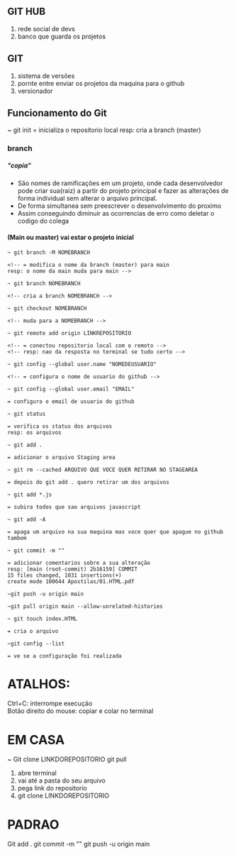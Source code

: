 ## GIT HUB

1. rede social de devs
2. banco que guarda os projetos

## GIT

1. sistema de versões
2. pornte entre enviar os projetos da maquina para o github
3. versionador

## Funcionamento do Git

~ git init
= inicializa o repositorio local
resp: cria a branch (master)

### branch

##### "copia"

- São nomes de ramificações em um projeto, onde cada desenvolvedor pode criar sua(raiz) a partir do projeto principal e fazer as alterações de forma individual sem alterar o arquivo principal.
  <br>
- De forma simultanea sem preescrever o desenvolvimento do proximo
  <br>
- Assim conseguindo diminuir as ocorrencias de erro como deletar o codigo do colega

#### (Main ou master) vai estar o projeto inicial

```
~ git branch -M NOMEBRANCH

<!-- = modifica o nome da branch (master) para main
resp: o nome da main muda para main -->
```

```
~ git branch NOMEBRANCH

<!-- cria a branch NOMEBRANCH -->
```

```
~ git checkout NOMEBRANCH

<!-- muda para a NOMEBRANCH -->
```

```
~ git remote add origin LINKREPOSITORIO

<!-- = conectou repositorio local com o remoto --> 
<!-- resp: nao da resposta no terminal se tudo certo -->
```

```
~ git config --global user.name "NOMEDEUSUARIO"

<!-- = configura o nome de usuario do github -->
```

```
~ git config --global user.email "EMAIL"

= configura o email de usuario do github
```

```
~ git status

= verifica os status dos arquivos
resp: os arquivos
```

```
~ git add .

= adicionar o arquivo Staging area
```

```
~ git rm --cached ARQUIVO QUE VOCE QUER RETIRAR NO STAGEAREA

= depois do git add . quero retirar um dos arquivos
```

```
~ git add *.js

= subira todos que sao arquivos javascript
```

```
~ git add -A

= apaga um arquivo na sua maquina mas voce quer que apague no github tambem
```

```
~ git commit -m ""

= adicionar comentarios sobre a sua alteração
resp: [main (root-commit) 2b16159] COMMIT
15 files changed, 1031 insertions(+)
create mode 100644 Apostilas/01.HTML.pdf
```

```
~git push -u origin main
```

```
~git pull origin main --allow-unrelated-histories
```

```
~ git touch index.HTML

= cria o arquivo
```

```
~git config --list

= ve se a configuração foi realizada
```

# ATALHOS:

Ctrl+C: interrompe execução
<br>
Botão direito do mouse: copiar e colar no terminal

# EM CASA

~ Git clone LINKDOREPOSITORIO
git pull

1. abre terminal
2. vai até a pasta do seu arquivo
3. pega link do repositorio
4. git clone LINKDOREPOSITORIO

# PADRAO

Git add .
git commit -m ""
git push -u origin main
